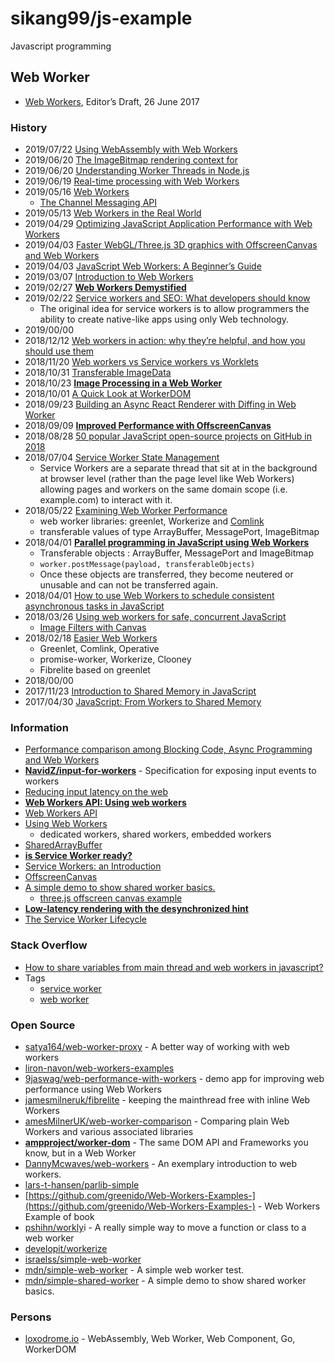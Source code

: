 # sikang99/js-example

Javascript programming

## Web Worker
- [Web Workers](https://w3c.github.io/workers/), Editor’s Draft, 26 June 2017


### History
- 2019/07/22 [Using WebAssembly with Web Workers](https://www.sitepen.com/blog/using-webassembly-with-web-workers/)
- 2019/06/20 [The ImageBitmap rendering context for <offscreenCanvas>](https://www.chromestatus.com/feature/5700221617045504)
- 2019/06/20 [Understanding Worker Threads in Node.js](https://nodesource.com/blog/worker-threads-nodejs/)
- 2019/06/19 [Real-time processing with Web Workers](https://blog.logrocket.com/real-time-processing-web-workers/)
- 2019/05/16 [Web Workers](https://flaviocopes.com/web-workers/)
    - [The Channel Messaging API](https://flaviocopes.com/channel-messaging-api/)
- 2019/05/13 [Web Workers in the Real World](https://medium.com/samsung-internet-dev/web-workers-in-the-real-world-d61387958a40)
- 2019/04/29 [Optimizing JavaScript Application Performance with Web Workers](https://www.twilio.com/blog/optimize-javascript-application-performance-web-workers)
- 2019/04/03 [Faster WebGL/Three.js 3D graphics with OffscreenCanvas and Web Workers](https://dev.to/evilmartians/faster-webgl-three-js-3d-graphics-with-offscreencanvas-and-web-workers-43he)
- 2019/04/03 [JavaScript Web Workers: A Beginner’s Guide](https://www.sitepoint.com/javascript-web-workers/)
- 2019/03/07 [Introduction to Web Workers](https://blog.bitsrc.io/introduction-to-web-workers-674d372f1b85)
- 2019/02/27 [**Web Workers Demystified**](https://medium.com/clockwork-nl/web-workers-demystified-fb4c84bd566c)
- 2019/02/22 [Service workers and SEO: What developers should know](https://searchengineland.com/service-workers-and-seo-seo-for-developers-311292)
    - The original idea for service workers is to allow programmers the ability to create native-like apps using only Web technology.
- 2019/00/00
- 2018/12/12 [Web workers in action: why they’re helpful, and how you should use them](https://www.freecodecamp.org/news/web-workers-in-action-2c9ff33be266/)
- 2018/11/20 [Web workers vs Service workers vs Worklets](https://bitsofco.de/web-workers-vs-service-workers-vs-worklets/)
- 2018/10/31 [Transferable ImageData](https://www.kevinhoyt.com/2018/10/31/transferable-imagedata/)
- 2018/10/23 [**Image Processing in a Web Worker**](https://www.kevinhoyt.com/2018/10/23/image-processing-in-a-web-worker/)
- 2018/10/01 [A Quick Look at WorkerDOM](https://www.loxodrome.io/post/worker-dom/)
- 2018/09/23 [Building an Async React Renderer with Diffing in Web Worker](https://medium.com/@azizhk/building-an-async-react-renderer-with-diffing-in-web-worker-f3be07f16d90)
- 2018/09/09 [**Improved Performance with OffscreenCanvas**](https://newinweb.com/2018/09/10/offscreen-canvas/)
- 2018/08/28 [50 popular JavaScript open-source projects on GitHub in 2018](https://hackernoon.com/50-popular-javascript-open-source-projects-on-github-in-2018-469c11b48b8d)
- 2018/07/04 [Service Worker State Management](https://www.loxodrome.io/page/2/)
    - Service Workers are a separate thread that sit at in the background at browser level (rather than the page level like Web Workers) allowing pages and workers on the same domain scope (i.e. example.com) to interact with it.
- 2018/05/22 [Examining Web Worker Performance](https://www.loxodrome.io/post/web-worker-performance/)
    -  web worker libraries: greenlet, Workerize and [Comlink](https://github.com/GoogleChromeLabs/comlink)
    -  transferable values of type ArrayBuffer, MessagePort, ImageBitmap
- 2018/04/01 [**Parallel programming in JavaScript using Web Workers**](https://itnext.io/achieving-parallelism-in-javascript-using-web-workers-8f921f2d26db)
    - Transferable objects : ArrayBuffer, MessagePort and ImageBitmap
    - `worker.postMessage(payload, transferableObjects)`
    - Once these objects are transferred, they become neutered or unusable and can not be transferred again.
- 2018/04/01 [How to use Web Workers to schedule consistent asynchronous tasks in JavaScript](https://www.freecodecamp.org/news/how-web-workers-can-help-with-consistent-asynchronous-tasks-in-javascript-cd6d728fa4ee/)
- 2018/03/26 [Using web workers for safe, concurrent JavaScript](https://blog.logrocket.com/using-webworkers-for-safe-concurrent-javascript-3f33da4eb0b2/)
    - [Image Filters with Canvas](https://www.html5rocks.com/en/tutorials/canvas/imagefilters/)
- 2018/02/18 [Easier Web Workers](https://www.loxodrome.io/post/easier-web-workers/)
    - Greenlet, Comlink, Operative
    - promise-worker, Workerize, Clooney
    - Fibrelite based on greenlet
- 2018/00/00
- 2017/11/23 [Introduction to Shared Memory in JavaScript](https://www.hongkiat.com/blog/shared-memory-in-javascript/)
- 2017/04/30 [JavaScript: From Workers to Shared Memory](https://lucasfcosta.com/2017/04/30/JavaScript-From-Workers-to-Shared-Memory.html)


### Information
- [Performance comparison among Blocking Code, Async Programming and Web Workers](https://bhushangoel.github.io/webworker-demo-1/)
- [**NavidZ/input-for-workers**](https://github.com/NavidZ/input-for-workers) - Specification for exposing input events to workers
- [Reducing input latency on the web](https://www.w3.org/2018/12/games-workshop/slides/20-reducing-input-latency.pdf)
- [**Web Workers API: Using web workers**](https://code-examples.net/en/docs/dom/web_workers_api/using_web_workers)
- [Web Workers API](https://code-examples.net/en/docs/dom/web_workers_api)
- [Using Web Workers](https://developer.mozilla.org/en-US/docs/Web/API/Web_Workers_API/Using_web_workers)
    - dedicated workers, shared workers, embedded workers
- [SharedArrayBuffer](https://developer.mozilla.org/en-US/docs/Web/JavaScript/Reference/Global_Objects/SharedArrayBuffer)
- [**is Service Worker ready?**](https://jakearchibald.github.io/isserviceworkerready/resources.html)
- [Service Workers: an Introduction](https://developers.google.com/web/fundamentals/primers/service-workers/)
- [OffscreenCanvas](https://developer.mozilla.org/en-US/docs/Web/API/OffscreenCanvas)
- [A simple demo to show shared worker basics.](https://discourse.threejs.org/t/web-workers-in-3d-web-applications/5674)
    - [three.js offscreen canvas example](https://threejs.org/examples/webgl_worker_offscreencanvas.html)
- [**Low-latency rendering with the desynchronized hint**](https://developers.google.com/web/updates/2019/05/desynchronized)
- [The Service Worker Lifecycle](https://developers.google.com/web/fundamentals/primers/service-workers/lifecycle)

### Stack Overflow
- [How to share variables from main thread and web workers in javascript?](https://stackoverflow.com/questions/47850679/how-to-share-variables-from-main-thread-and-web-workers-in-javascript)
- Tags
    - [service worker](https://stackoverflow.com/questions/tagged/service-worker)
    - [web worker](https://stackoverflow.com/questions/tagged/web-worker)

### Open Source
- [satya164/web-worker-proxy](https://github.com/satya164/web-worker-proxy) - A better way of working with web workers
- [liron-navon/web-workers-examples](https://github.com/liron-navon/web-workers-examples)
- [9jaswag/web-performance-with-workers](https://github.com/9jaswag/web-performance-with-workers) - demo app for improving web performance using Web Workers
- [jamesmilneruk/fibrelite](https://github.com/jamesmilneruk/fibrelite) - keeping the mainthread free with inline Web Workers
- [amesMilnerUK/web-worker-comparison](https://github.com/JamesMilnerUK/web-worker-comparison) - Comparing plain Web Workers and various associated libraries
- [**ampproject/worker-dom**](https://github.com/ampproject/worker-dom) - The same DOM API and Frameworks you know, but in a Web Worker
- [DannyMcwaves/web-workers](https://github.com/DannyMcwaves/web-workers) - An exemplary introduction to web workers.
- [lars-t-hansen/parlib-simple](https://github.com/lars-t-hansen/parlib-simple)
- [https://github.com/greenido/Web-Workers-Examples-](https://github.com/greenido/Web-Workers-Examples-) - Web Workers Example of book
- [pshihn/workly](https://github.com/pshihn/workly)i - A really simple way to move a function or class to a web worker
- [developit/workerize](https://github.com/developit/workerize)
- [israelss/simple-web-worker](https://github.com/israelss/simple-web-worker)
- [mdn/simple-web-worker](https://github.com/mdn/simple-web-worker) - A simple web worker test.
- [mdn/simple-shared-worker](https://github.com/mdn/simple-shared-worker) - A simple demo to show shared worker basics.

### Persons
- [loxodrome.io](https://www.loxodrome.io) - WebAssembly, Web Worker, Web Component, Go, WorkerDOM

